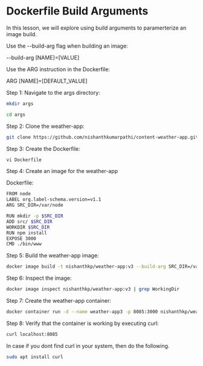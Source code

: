 # Dockerfile Build Arguments

In this lesson, we will explore using build arguments to paramerterize an image build.

Use the --build-arg flag when building an image:

--build-arg [NAME]=[VALUE]

Use the ARG instruction in the Dockerfile:

ARG [NAME]=[DEFAULT_VALUE]

Step 1: Navigate to the args directory:

```bash
mkdir args
```

```bash
cd args
```

Step 2: Clone the weather-app:

```bash
git clone https://github.com/nishanthkumarpathi/content-weather-app.git src
```

Step 3: Create the Dockerfile:

```bash
vi Dockerfile
```



Step 4: Create an image for the weather-app

Dockerfile:


```bash
FROM node
LABEL org.label-schema.version=v1.1
ARG SRC_DIR=/var/node

RUN mkdir -p $SRC_DIR
ADD src/ $SRC_DIR
WORKDIR $SRC_DIR
RUN npm install
EXPOSE 3000
CMD ./bin/www
```


Step 5: Build the weather-app image:

```bash
docker image build -t nishanthkp/weather-app:v3 --build-arg SRC_DIR=/var/code .
```


Step 6: Inspect the image:

```bash
docker image inspect nishanthkp/weather-app:v3 | grep WorkingDir
```

Step 7: Create the weather-app container:


```bash
docker container run -d --name weather-app3 -p 8085:3000 nishanthkp/weather-app:v3
```

Step 8: Verify that the container is working by executing curl:

```bash
curl localhost:8085
```

In case if you dont find curl in your system, then do the following.

```bash
sudo apt install curl
```